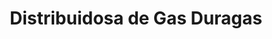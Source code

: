 ---
title: "Distribuidosa de Gas Duragas"
url: /juan-montalvo/distribuidosa-de-gas-duragas/
shop: Gasflaschen
---